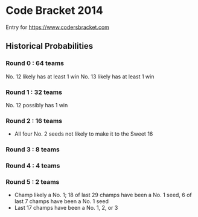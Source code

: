 Code Bracket 2014
=================

Entry for https://www.codersbracket.com

## Historical Probabilities

### Round 0 : 64 teams

No. 12 likely has at least 1 win
No. 13 likely has at least 1 win

### Round 1 : 32 teams

No. 12 possibly has 1 win

### Round 2 : 16 teams

- All four No. 2 seeds not likely to make it to the Sweet 16

### Round 3 : 8 teams

### Round 4 : 4 teams

### Round 5 : 2 teams

- Champ likely a No. 1; 18 of last 29 champs have been a No. 1 seed, 6 of last 7 champs have been a No. 1 seed
- Last 17 champs have been a No. 1, 2, or 3

